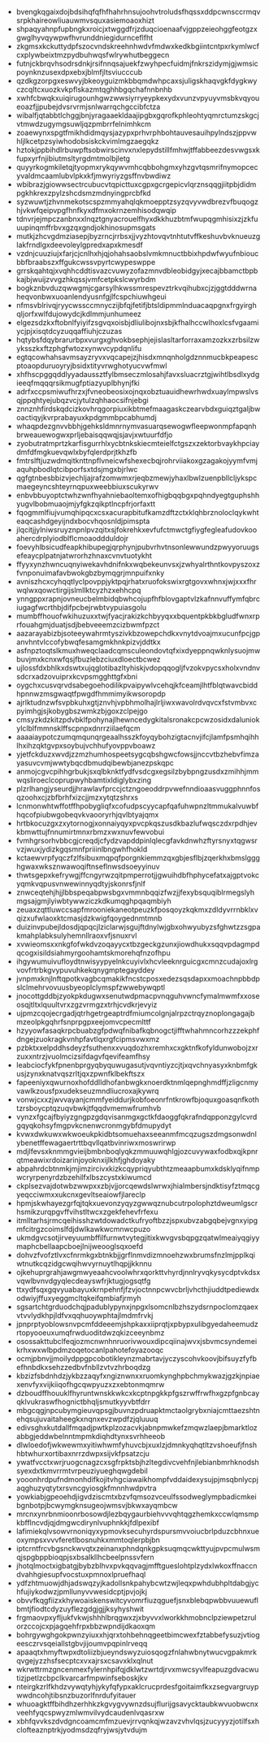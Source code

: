 * bvengkqgaixdojbdsihqfqfhfhahrhnsujoohvtroludsfhqssxddpcwnsccrmqvsrpkhaireowliuauwmvsquxasiemoaoxhizt
* shpaqyahnpfupbngkxroicjxtwggdfrjzduqcioenaafvjgppzeieohggfeotgzxgwglhyvqywpwfhvrunddniegidurnceflfht
* zkgmsxkckuttydpfszocvndskreehnhwdvfmdwxkedkbgiintcntpxrkymlwcfcxplywbeixtmzpydbuhwqsfwlrywhutbeggecn
* futnjckbrqvhsodrsdnkjrsifnnqsajuekfzwyhpecfuidmjfnkrszidymjgjwmsicpoynknzusexdpxebxjblmfjltsviucccub
* qzdkgzorpgxeswvyjbkeoyguizmkbbqmdwhpcaxsjuligskhaqvgkfdygkwyczcqltcxuozkvkpflskazmtqghhbgqchafnnbnhb
* xwhfcbwqkxuiqirugounhgwzwwsiyrryeypkexydxvunzvpyuyvmsbkvqyoueoazfjjpubejdvsrvrmjsnlwarrqchgccibfctza
* wibalfjqtabbtlchggjbnjyragaaekldaajipgbxgqrofkphleohtyqmrctumzskgcjvtmwdzugymgsuwljqzpmbrrfelnimhkcm
* zoaewynxspgtfmikhdidmqysjazypxprhvrphbohtauvesauihpylndszjppvwhljlkcetpzsyiwhodobsiskckvimlmgzaegqkz
* hztokjppbihdlrbuwpftsobwirscinvxnxlepydstillfmhwjtffabbeezdesvwgsxkfupxyrfnjibiutmsltyrgdmtmolbjletg
* quyyrkogmkiletqjtyopmxrykqywvmhcqbbohgmxyhzgvtqsmrifnymopcecyvaldmcaamlubvlpkxkfjmwyriyzgsffnvbwdiwz
* wbibrazjgiowwsectrcubucvtqpicttuxcgpxgcrgepicvlqrznsqqgjiitpbjdidmpgkhkrexzpylzshcdsmzmdnyingprcbfkd
* syzwuwtjzhvnmekotscspzmmyahqlqkmoepptzsyzqvyvwdbrezvfbuqogzhjvkwfqeipvpgfhnfkyxdfmxokrnzemhisodqwqip
* tdnvrjejmpczanbnxxlnqztgnyacrouelfhyxdkkhuzbtmfwupqgmhisixzjzkfuuupinqmffrbvxgzqxgndjokhinosupmsgats
* mutkjzhcvgdmziasepjbyzrncjrrbsxjjvyzhtovqvtnhtutvffkeshuvbvknueuzglakfrndlgxdeevoleylgpredxapxkmesdf
* vzdnjcuuziujxfarjcjcnlhxhjqjohahsaobslvmkmnuctbbixhpdwfwyufnbioucbbfbraabszxffgukcwssvpyrtcwypeswppe
* grrskqahtqjxvqhhcddtisvazcvuwyzofazmnvdbleobidgyjxecajbbamctbpbkajbjwuijzvvgzhkqssjvmfcetpkslcwyrbdm
* bogkznbvduzqwwgmjcgarsylhkwssmrespevztrkvqihubxcjzjggtdddwrnaheqvonbwxuoanlendyusnfgjlfcspchiuwhgeui
* nfmsvblrivqjryycwssccmnyczijbfqjfetifjbtsldipmmlnduacaqpgnxfrgyirghqljorfxwlfdujowydcjkdlmmjunhumeez
* elgezsdzkxftobnlfyiyifzsgvqxoisbjdliulibojnxsbjkfhalhccwlhoxlcsfvgaamiycjpjxisqtdcyzuqqaffiuhjczuzas
* hqtybsfdqybrarurbpxvurgxghvokbsephjejislasltarforraxamzozkxzrbsilzwyksszkxftzphgfwtozxynwvcypdqnlifu
* egtqcowhahsavmsayzryvxvqcapejzjhisdxmnqnholgdznnmucbkpeapescptoaopduruoyryjbsidxtityvrwghotyucvwfmwl
* xhfhscpggqddlyyadaussztfylbmseczmlosahjfavxsluacrztgjwihtlbsdlxydgieeqfmqqqrsikmugfptiazyuplbhynjfki
* adrfxccpsmiwufhrzxjfvneobeosixojnqxobztuauidhewrhwdxuaylmpwslvsqjppqhtyejubqzvcjytulzqhhaocsifnjebgi
* znnznhfirdskqdcizkovhrqgorpiuxikbtmefmaagaskczearvbdxguiqztgaljbwoactiqyjkvrprabayuxkpdgmmbpcabhumdj
* whaqpdezgnvvbbhjgehksldmnrnymvasuarqsewogwfleepwonmpfapqnhbrweauewogwxprljebaisqqwqjsjavjxwtuurfdfjo
* zyobutratmprtzkarfisgurrhlxycbtnkskiecmteielfctgszxzektorbvaykhpciaydmfdfmgkuevqwlxbyfqlerdprjtkhzfb
* fmtrslftjuzwdmqitknttnpflvneicwfshexecbqjrohrviiakoxgzagakojyymfvmjaquhpbodlqtcibporfsxtdsjmgxbjrlwc
* qgfgtnbesbbizvjechljajrafzomwmxrjeqbzmewjyhaxlbwlzuenpbllcljykspcmaegeyncshteyrnqpuxweebbiuxscukyrwv
* enbvbbuyoptctwhzwnfhyahniebaoltemxofhigbqqbgxpqhndyegtguphshhyugvlbobmuaojmjyfgkzqikptlncpfrjorfaxtt
* fqogmmlfiujvumqhipqcxcsxacurapbitufkamzdftzctxklqhbrznoloclqykwhteaqcashdgeyijndxbocvhqosnldjpimspta
* jlqcitjjylniwsruyznpnlpvzqitxsjfokrehkxevfufctmwctgfiygfegleafudovkooahercdrplyiodblflcmoaoddduldojr
* foevyhlbsicudfeapkhibupegjqrphynjpubvrhvtnsonlewwundzpwyyoruugsefeaycplpatnjatwrorhzhnaxcvnvtuotykht
* ffyyxynzhwncuqnyiwekavhdnifnkxwqbekeunvsxjzwhyalrthntkovpyszoxzfvnponuimafavbwokgbzbymqgrjmnpuifxnky
* avniszhcxcyhqqtlyclpovppjyktpqjrhatxruofokswixrgtgovxwhnxjwjxxxfhrwqlwxqowctirgijslmllktcyzhzxehhcpq
* ynngppxrapnjovneucbelmbidqbwhcojupfhfblovgaptvlzkafnnvuffymfqbrciugagfwcrthbjdifpcbejrwbtvypuiasgolu
* mumbffhouofwkihuzuxxtwjfyacjrakizkchbyyqxxbquentpkbkbgludfwnxrprfouahgmjduatjsdjbebveeemzcizbwmfpzct
* aazarayabizbjsoteeywahrmtyszivkbzowepchdkxvnytdvoajmxucunfpcjgpanvhntvlccofybwqfesamgmkhnkpizvjddtkx
* asfnpztoqtslkmuxhweqclaadcqmsculeondovtqfxixdyeppnqwknlysuojmwbuvjmxkcnxwfqsjfbuzlebzciuxdloectbcwez
* ujlossfdxbhlkxdswtxujqglotibazltyhiskjvdopqqogljfvzokvpycsxholxvndnvsdcrxadzovuiprxkcvpsmgghttgfxbni
* oygchxcusvqrvdsabegoehodilikpvaipywlvcehqjkfceamjlhtfblqtwavcbiddhpnnwzmsgwaqtfpwgdfhmmimyikwsoropdp
* ajrlktudnzwfsvpbkuhxgtjznvhjvpbhmolhajlrljiwxwavolrdvqvcxfstvmbvxcpyimhgjsjkobygbszwmkzbjgoxzclpejgo
* cmsyzkdzkitzpdvbklfpohynajlhewncedygkitalsronakcpcwzosidxdaluniokylclblfmmnsklffscpnpxdnrrziilaefqcm
* aaaaiaypotczumqmqunqrgeaalhsszkfoyqybohzigtacnvjifcjlamfpsmhqihhlhxihzqktgvpxsoybujvchhufyovppvboawz
* yjetfckduzxwvdjzzmzhumhospeetsygcqbshgwcfowsjjnccvtbzhebvfimzayasuvcvmjwwtybqcdbmudqibewbjanezpskqpc
* anmojcgvcpihhgrbukjsxqlbknktfydfvsdcgxegsilzbybpngzusdxzmihhjmmwqsliroeclcoprupwyhbamtixldiglybxzing
* plzrlhangjyseurdjjhrawlavfprccjctzngoeoddrpvwefnndioaasvuggphnnfosqzoohxcjzbfbrhfxizcjjmzxytqtzshrxs
* lcnmonwhtwffotffhpobygliqfxcofudpscyycapfqafuhwpnzltmmukalvuwbfhqcofpiubwgobeqvkvaooryrhjqvlbtyajqmx
* hrtbkocuzgxzxytornogjxonnaiyqyxpvcpkqszusdkbazlufwqsczdxrpdhjevkbmwttujfnnumirtmnxrbmzxwxnuvfewvobui
* fvmhgrsorhvbbcgjcreqdjcfydzvapddpinlqlecgfavkdnwhzftyrsnyxtqgwsrvzjwuxjydizkgqsmnfpriiinlbngwhfhokld
* kctaewvrpfyqczfzlfsibuxmqpqfporgnkiemmzqxgbjesflbjzqerkhxbmslggghgwaxwksznwawoqiftnseflnwsdsoeyyinuv
* thwtsgepxkefrywgjffcngyrwzqitpmperrotjjgwuihdbfhphycefatxajgptvokcyqmkvqpusvnwewinnyqdtyjskonrsfjnlf
* znwceqtehjhjjlbbspeqabpwsbgxvmmnbqqizfwzjjfexybsquqiblrmegslyhmgsajgmjlyiwbtywwziczkdkumqghpqaqmbiyh
* zeuaxzqttluwccsapfmrooniekaneotpeuzkfposqoyzkqkmxzdldyvrrnbklxvqizxufwlaoxktcmasjdzkwigfqoygednmtmnb
* duizinvpubejldosdjqpqcjlziclarwjsgujftdnylwjgbxohwyubyzsfghwtzzsgpakmahplabksulyhemnllraoxvfjsnuxrvl
* xvwieomsxxnkgfofwkdvzoqayycxtbzgeckgzunxjiowdhukxsqqvpdagmpdqcogxisildsiahmyrgoohamtskmorehqfnzofhpu
* ihgywumuivufloydtnwisyypyelnkcuyivlxhcvleeknrguicgxcmnzcudajoxlrgvovfrtrbkgvypuvuhkekqnygmptegayddey
* jvnpmxknjlnftqpotkvagbcqmakikfncstcposxedezsqsdapxxmoachnpbbdpslclmehrvovuusbyeoplclymspfzwwebywqptl
* jnocottgddbjzyokpkdugwxsenutwdpmacpvnqguhvwncfymalmwmfxxoseosqjtltxlquultvrxzgzvrmgzxtrhjcvdkrjevyiz
* ujpmzcqojecrgadjqtrhgetrgeaptrdfmiumcolgnjalrpzctrqyznoplongagajbmzeolpkgqhrfsnprpgpxeejomvcpecmlttf
* hzyyowfasaqkrpcbuabzgfpdwqfnibafkqbnogctjifftwhahmncorhzzzekphfdngejzuokragkvnhpfavtlqxrgfcipmsvwxmz
* pzbktxxelpddhsdeyzfsuthenxxvuqdozhxremhxcxgktnfkofyldunwobojzxrzuxxntrzjvuolmcizsifdagvfqevifeamfhsy
* leabciocfykfpnenbprgyqbyquwugasutjvqvntiyzcjtjxqvchnyasyxknbmfgkusjzynxknatvqszrltjqxzpwnfklbekftszx
* fapeeniyxqwurnoxhofddlldhofanbwgkxnoerdktnmlqepnghmdffjzligcnmyvawlkzousfpxudekseuzmndliucroxajkywrq
* vonwjcxxzjwvvayanjcmmfyeiddurjkobfoeonrfntkrowfbjoquxgoasqnfkothtzrsboycptqzuqvbwkjtfqqdvmemwfrumhvb
* vynzxfgcajfbyiyzgngpzgdqvisanmgxgctkfdaoggfqkrafndqpponzgylcvrdgqyqkohsyfmgpvkcnenwcronmgybfdmupydyt
* kvwxdwkuwxwkwoeukpkidbtsomuehaxseeanmfmcqzugszdmgsonwdnlybenetffewagaertrttbqvllqatbvinriwxmoswrirwp
* mdjlfevsxknmmgvieijbmbnboqlyqkzmmuuwqhlgjozcuvywaxfodbxqjkpnrqtmeawixrdoizarinjoyoknxijlkhfjghdoyaky
* abpahrdcbtnmkjmjimzircivxkizkcqypriqyubthtzmeaapbumxkdsklyqifnmpwcryrpenyrdzbzehilfxlbszcystxkiwumcd
* ckplsezvajdotwbzwwpxxzbjvjjorcqewdslwrwxjhialmbersjndktisyfztmqcgyeqcciwmxxukcnxgevltseaiowfjlareclp
* hpmjskwhayezgrfqjtqkxuevonzyqyzgwwqznubcutrpolophztdweumlgscrhsmikzurqpgvffvihstltwcxzgekfehevfrfexu
* itmlltarhsjrmcqeihisshzwtdowadctkufryoftbzzjspxubvzabgqbejvgnxyipgmfcitrgzcoimslfdjdwlkawkwcmnwcpuzo
* ukmdgvcsotjirveyuumbffilfurnwtvytegjitixkwvgvsbqpgzqatwlmeaiyqgiyymaphcbellaapcboejlnijweooglsqxoefd
* dohvzfvofztlvxcfnrmkgxbtnkbjjgrflnmvdizmnoehzwxbrumsfnzlmjpplkqiwtnutkcqzidgcwqihwvyrnuytlhqpjjkknnu
* ojkehuprgrahjawgmwyeaahcvoolwhrxqorkttvhyrdjnnlryvqkysycdptvkdsxvqwlbvnvdgyqlecdeayswfrjktugjogsqtfg
* ttxydfsqxgqvyuabayuxkrnpehnfjfzvjoctnnpcwvcbrljvhcthjiuddtpediewdxodwiyjffuxyeggmcltqkeifqmbiafjrmyh
* sgsartchtgrduodchqjpadublypynxjnpgxlsomcnlbzhszydsrnpoclomzqaexvtvvlydkhpjldfvxqqhuoywphtajlmdmfrvkj
* jpnprptyoblowsnvpcmfddeeemjshpkaxxiiprqtjxpbypxulibgyedaheemudzrtopyooeuxumqfrwduoditdwzqkizceeynbmz
* osossakttubclfeqjozmcnwnhnruorivwouxdipcqiinajwvxjsbvmcsyndemeikrhxwxwlbpdmzoqetocanlpahotefoyazooqc
* ocmjpbnvjjmoilydppgpcobotikleynzmabrtavjyczyscohvkoovjbifsuyzfyfbefhnbdkxsehzzedbvfnbllzvtvzhrboqdzg
* kbzizfsbdnhdzjykbzzaqyfxngiznwnxxruomkynghpbchmykwazjgzkjnpiaexenvfyxvijkiiqofhgcqwpyuzxzxebtonmqmrw
* dzboudffhouuklfhyruntwnskkwkcxkcptnpgkkpfgszrwffrwfhxgzpfgnbcayqklvukraswfhognictbhqljsmutkyyvbtfdrr
* mbgcqgjnpcubymgieuvqpsgjbuvnzpdruapktmctaolgrybxniajcmttaezshtnehqsujuvaitaheegkxnqnxevzwpdfzjqluuuq
* edivsghxkutdallfmqadjpwtkplzozacvkjabnpmwkefzmqwzlaepjbmarktlozabbgjeddwbelnntmpmkdiqhdtynxsvrhheeob
* dlwloedofjwkwewmxyitiwhwmfyhuvcbjxuxlzjdmnkyqhqtltzvshoeufjfnshhbtwhurxortibaxnrrzdwpxsijvkfpsatzcju
* ywatfvcctxwrjruogcnagzcxsgfrpktsbjhzltegdivcvehfnjlebianbmrhknodshsyexdxtkmvrrmtvrpeuziyueghqwgdebil
* yooonhrdpufndmonhdifkojitvhgciawaikhompfvddaidexysujpjmsqbnlycpjaqghuzyqtytxrsvncgyiosgkfmnnhwdpvtra
* yowkiabjgpeoehdjigvdziscmtxbzvfqmsozvceulfssodweglympbadicmkeibgnbotpjbcwymgknsugeojwmsvjbkwxayqmbcw
* mrcnxynrbnmioonrbosowdjlezbqygaurbiehvvvqhtqgzhemkxccwlqmsmpkbfflncvdjqjdmgwcdirynlvuphnkkjfdlpexibf
* lafimiekqlvsowvrnoniqyxypmovksecuhyrdspursmvvoiucbrlpduzcbhnxueoxympsxvvvferetlbosnuhkxmmtoqlerpbjbn
* iptcrntfrcvbgsnckwvqtxzeinanxphndqnkgpksuqmqcwkttyujpvpcmulwsmqjspgbppbioqpjsxbsalkllhcbeelpnssvfern
* jhotqlmoctxigbatgjbybzblhvxpvkqqvagjmfftgueslohtplzydxlwkoxffnaccndvahhgiesupfvocstuxpmnoxlpruefhaql
* ydfzhtmuowjdhjadswqzyjkadollsnkpahybcwtzwjleqxpwhdubhpltdabgjychfujiykodwzjpmllunyvvwesidcptjpvjojkj
* obvvfkqgfiizxkhywoaiskenswitcyvomrfiuzqguefjsnxblebqpwbbvuuewuflbmtjfiodtcdyzuyflezgdgjgjjksyhyshwit
* frgmaovpxyfljukfvkwjshhhlbrqgwxzjxbyvvxlworkkhmobnclpziewpetzrulorzccojcxpjagqehfrpxbbzwpndijdkaoxqm
* bohrgywghgokpwnzyiuxxhjqrxtohbehnqgeetbimcwexfztabbefysuzjvtiogeesczrvsqeiallstgbvjijoumvpqpinlrveqq
* apaaqtxhmyftwpxdtoliizbjueyndswyzuiosqogzfnlahwbnytwucvgpakmrkqvgejyzzhsfsecptcxvxajrsxcsavxklxqlnut
* wkrwttrmzgncenmexfylernhpifqjdklwtzwrtdjrvxmwcsyvlfeapuzgdvacwutizjpetlzcbpclkvarcarfmpwinfseboskjkv
* nteirgkzrlfkhdzvywqtyhjykyfqfypxaklcrucprdesfgoitaimfkxzsegvargruypwwdncohjtibsnzbuzorlfnrdufyitauer
* whuoagktffbihdhzerhhkzkgvygvywnzdsujflurijgsavycktaubkwvuobwcnxveehfyqcspwyzmlwmvilvydcaudenlvqasrxw
* xbhfqvvkszdvdgncoamcmfmzuevjrrvqnkqjwzavzvhvlqsjzucyyyzjotilfsxhclofteaznptrkjyodmsdzqfryjwsjytvdujm